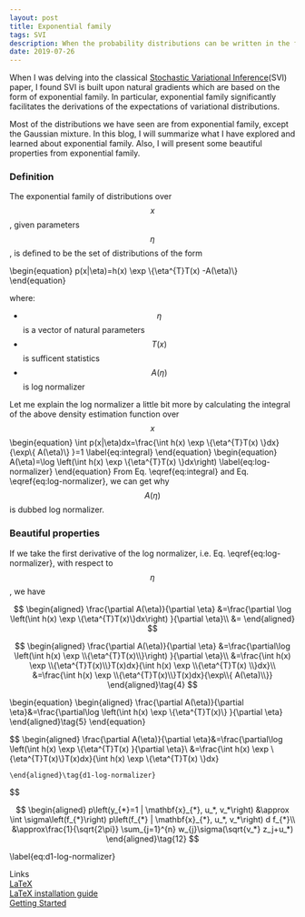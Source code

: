 ```yaml
---
layout: post
title: Exponential family
tags: SVI
description: When the probability distributions can be written in the form of exponential family, it will facilitate the derivations of the expectations of variational distributions.
date: 2019-07-26
---
```


<p> When I was delving into the classical <a href="http://www.columbia.edu/~jwp2128/Papers/HoffmanBleiWangPaisley2013.pdf" target="_blank">Stochastic Variational Inference</a>(SVI) paper, I found SVI is built upon natural gradients which are based on the form of exponential family. In particular, exponential family significantly facilitates the derivations of the expectations of variational distributions.</p>

Most of the distributions we have seen are from exponential family, except the Gaussian mixture. In this blog, I will summarize what I have explored and learned about exponential family. Also, I will present some beautiful properties from exponential family.

### Definition
The exponential family of distributions over $$x$$, given parameters $$\eta$$, is defined to be the set of distributions of the form

\begin{equation}
    p(x|\eta)=h(x) \exp \\{\eta^{T}T(x) -A(\eta)\\}
\end{equation}

where:

* $$\eta$$ is a vector of natural parameters
* $$T(x)$$ is sufficent statistics
* $$A(\eta)$$ is log normalizer

Let me explain the log normalizer a little bit more by calculating the integral of the above density estimation function over $$x$$
\begin{equation}
    \int p(x|\eta)dx=\frac{\int h(x) \exp \\{\eta^{T}T(x) \\}dx}{\exp\\{ A(\eta)\\} }=1
    \label{eq:integral}
\end{equation}
\begin{equation}
    A(\eta)=\log \left(\int h(x) \exp \\{\eta^{T}T(x) \\}dx\right)
    \label{eq:log-normalizer}
\end{equation}
From Eq. \eqref{eq:integral} and Eq. \eqref{eq:log-normalizer}, we can get why $$A(\eta)$$ is dubbed log normalizer.

### Beautiful properties

If we take the first derivative of the log normalizer, i.e. Eq. \eqref{eq:log-normalizer}, with respect to $$\eta$$, we have

$$
    \begin{aligned}
    \frac{\partial A(\eta)}{\partial \eta}
    &=\frac{\partial \log \left(\int h(x) \exp \{\eta^{T}T(x)\}dx\right) }{\partial \eta}\\
    &=
    \end{aligned}
$$


$$
    \begin{aligned}
        \frac{\partial A(\eta)}{\partial \eta}
        &=\frac{\partial\log \left(\int h(x) \exp \\{\eta^{T}T(x)\\}\right) }{\partial \eta}\\
        &=\frac{\int h(x) \exp \\{\eta^{T}T(x)\\}T(x)dx}{\int h(x) \exp \\{\eta^{T}T(x) \\}dx}\\
        &=\frac{\int h(x) \exp \\{\eta^{T}T(x)\\}T(x)dx}{\exp\\{ A(\eta)\\}}        
    \end{aligned}\tag{4}
$$

\begin{equation}
    \begin{aligned}
        \frac{\partial A(\eta)}{\partial \eta}&=\frac{\partial\log \left(\int h(x) \exp \\{\eta^{T}T(x)\\} }{\partial \eta}   
    \end{aligned}\tag{5}
\end{equation}

$$
    \begin{aligned}
        \frac{\partial A(\eta)}{\partial \eta}&=\frac{\partial\log \left(\int h(x) \exp \\{\eta^{T}T(x) }{\partial \eta}\\
        &=\frac{\int h(x) \exp \\{\eta^{T}T(x)\\}T(x)dx}{\int h(x) \exp \\{\eta^{T}T(x) \\}dx}
        
    \end{aligned}\tag{d1-log-normalizer}
$$

$$
    \begin{aligned}
    p\left(y_{*}=1 | \mathbf{x}_{*}, u_*, v_*\right) 
    &\approx \int \sigma\left(f_{*}\right) p\left(f_{*} | \mathbf{x}_{*}, u_*, v_*\right) d f_{*}\\
    &\approx\frac{1}{\sqrt{2\pi}} \sum_{j=1}^{n} w_{j}\sigma(\sqrt{v_*} z_j+u_*)
    \end{aligned}\tag{12}
$$

\label{eq:d1-log-normalizer}
 
 Links <br>
 [LaTeX](https://en.wikipedia.org/wiki/LaTeX) <br>
 [LaTeX installation guide](https://www.latex-tutorial.com/installation/) <br>
 [Getting Started](http://www.maths.tcd.ie/~dwilkins/LaTeXPrimer/) <br>
